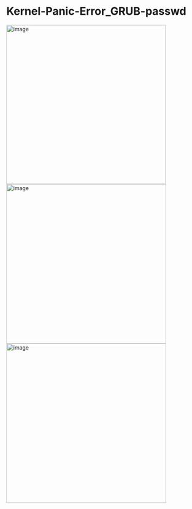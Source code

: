 # Kernel-Panic-Error_GRUB-passwd

<img width="415" alt="image" src="https://github.com/user-attachments/assets/ae211bbf-b441-4d53-9e0a-6c3721a751ad" />



<img width="416" alt="image" src="https://github.com/user-attachments/assets/608c536b-2454-43c7-b8ab-4039b9f82195" />



<img width="416" alt="image" src="https://github.com/user-attachments/assets/4ed95396-dc65-44ce-9776-58125cf42c29" />




